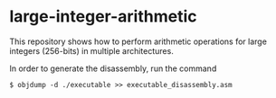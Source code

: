 # large-integer-arithmetic
This repository shows how to perform arithmetic operations for large integers (256-bits) in multiple architectures.

In order to generate the disassembly, run the command
```
$ objdump -d ./executable >> executable_disassembly.asm
```